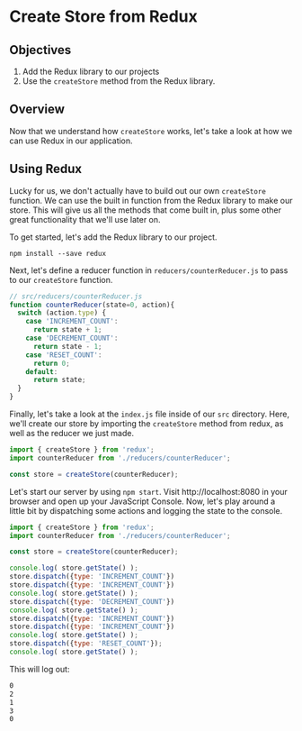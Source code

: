 # Create Store from Redux

## Objectives

1. Add the Redux library to our projects
2. Use the `createStore` method from the Redux library.

## Overview
Now that we understand how `createStore` works, let's take a look at how we can use Redux in our application.

## Using Redux

Lucky for us, we don't actually have to build out our own `createStore` function. We can use the built in function from the Redux library to make our store. This will give us all the methods that come built in, plus some other great functionality that we'll use later on.

To get started, let's add the Redux library to our project.

`npm install --save redux`

Next, let's define a reducer function in `reducers/counterReducer.js` to pass to our `createStore` function.

```javascript
// src/reducers/counterReducer.js
function counterReducer(state=0, action){
  switch (action.type) {
    case 'INCREMENT_COUNT':
      return state + 1;
    case 'DECREMENT_COUNT':
      return state - 1;
    case 'RESET_COUNT':
      return 0;
    default:
      return state;
  }
}
```

Finally, let's take a look at the `index.js` file inside of our `src` directory. Here, we'll create our store by importing the `createStore` method from redux, as well as the reducer we just made.

```javascript
import { createStore } from 'redux';
import counterReducer from './reducers/counterReducer';

const store = createStore(counterReducer);
```

Let's start our server by using `npm start`. Visit http://localhost:8080 in your browser and open up your JavaScript Console. Now, let's play around a little bit by dispatching some actions and logging the state to the console.

```javascript
import { createStore } from 'redux';
import counterReducer from './reducers/counterReducer';

const store = createStore(counterReducer);

console.log( store.getState() );
store.dispatch({type: 'INCREMENT_COUNT'})
store.dispatch({type: 'INCREMENT_COUNT'})
console.log( store.getState() );
store.dispatch({type: 'DECREMENT_COUNT'})
console.log( store.getState() );
store.dispatch({type: 'INCREMENT_COUNT'})
store.dispatch({type: 'INCREMENT_COUNT'})
console.log( store.getState() );
store.dispatch({type: 'RESET_COUNT'});
console.log( store.getState() );
```

This will log out:

```bash
0
2
1
3
0
```
